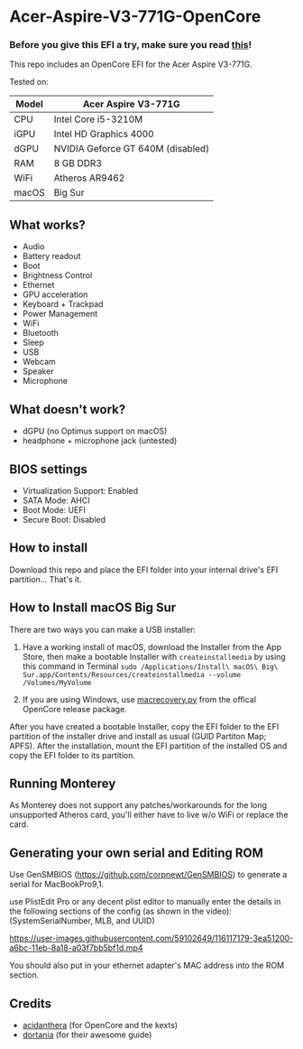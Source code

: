 # Acer-Aspire-V3-771G-OpenCore
 
### Before you give this EFI a try, make sure you read [this](#Generating-your-own-serial-and-Editing-ROM)!

This repo includes an OpenCore EFI for the Acer Aspire V3-771G.

Tested on:

Model | Acer Aspire V3-771G
------------- | ---------------
CPU | Intel Core i5-3210M
iGPU | Intel HD Graphics 4000
dGPU | NVIDIA Geforce GT 640M (disabled)
RAM | 8 GB DDR3
WiFi | Atheros AR9462
macOS | Big Sur

## What works?

- Audio
- Battery readout
- Boot
- Brightness Control
- Ethernet
- GPU acceleration
- Keyboard + Trackpad
- Power Management
- WiFi
- Bluetooth
- Sleep
- USB
- Webcam
- Speaker
- Microphone

## What doesn't work?

- dGPU (no Optimus support on macOS)
- headphone + microphone jack (untested)

## BIOS settings

- Virtualization Support: Enabled
- SATA Mode: AHCI
- Boot Mode: UEFI
- Secure Boot: Disabled

## How to install

Download this repo and place the EFI folder into your internal drive's EFI partition... That's it.

## How to Install macOS Big Sur

There are two ways you can make a USB installer:

1. Have a working install of macOS, download the Installer from the App Store, then make a bootable Installer with `createinstallmedia` by using this command in Terminal `sudo /Applications/Install\ macOS\ Big\ Sur.app/Contents/Resources/createinstallmedia --volume /Volumes/MyVolume`

2. If you are using Windows, use [macrecovery.py](https://dortania.github.io/OpenCore-Install-Guide/installer-guide/winblows-install.html) from the offical OpenCore release package.

After you have created a bootable Installer, copy the EFI folder to the EFI partition of the installer drive and install as usual (GUID Partiton Map; APFS). After the installation, mount the EFI partition of the installed OS and copy the EFI folder to its partition.

## Running Monterey

As Monterey does not support any patches/workarounds for the long unsupported Atheros card, you'll either have to live w/o WiFi or replace the card.

## Generating your own serial and Editing ROM

Use GenSMBIOS (https://github.com/corpnewt/GenSMBIOS) to generate a serial for MacBookPro9,1.

use PlistEdit Pro or any decent plist editor to manually enter the details in the following sections of the config (as shown in the video): (SystemSerialNumber, MLB, and UUID)

https://user-images.githubusercontent.com/59102649/116117179-3ea51200-a6bc-11eb-8a18-a03f7bb5bf1d.mp4

You should also put in your ethernet adapter's MAC address into the ROM section.

## Credits

* [acidanthera](https://github.com/acidanthera) (for OpenCore and the kexts)
* [dortania](https://dortania.github.io/OpenCore-Install-Guide/) (for their awesome guide)